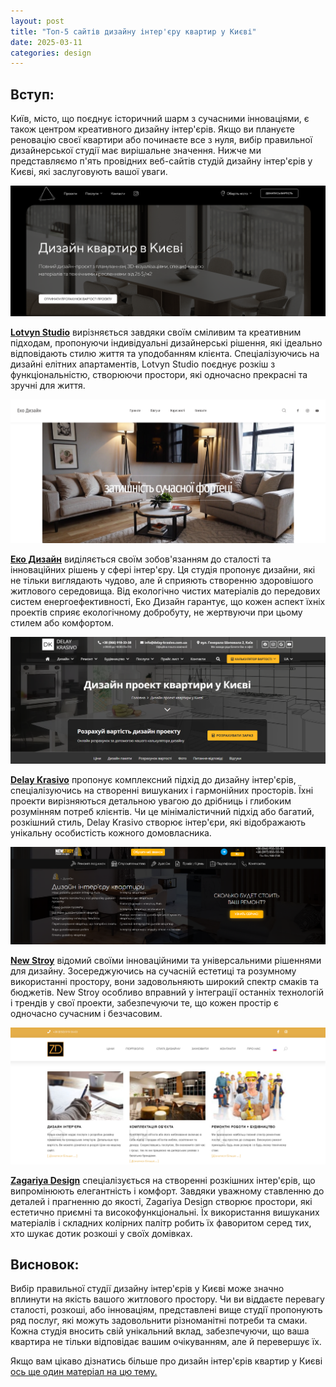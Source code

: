 ```yaml
---
layout: post
title: "Топ-5 сайтів дизайну інтер'єру квартир у Києві"
date: 2025-03-11
categories: design
---
```

Вступ:
-------
Київ, місто, що поєднує історичний шарм з сучасними інноваціями, є також центром креативного дизайну інтер'єрів. Якщо ви плануєте реновацію своєї квартири або починаєте все з нуля, вибір правильної дизайнерської студії має вирішальне значення. Нижче ми представляємо п'ять провідних веб-сайтів студій дизайну інтер'єрів у Києві, які заслуговують вашої уваги.

![Lotvyn Studio](/images/lotvyn.png)

[**Lotvyn Studio**](https://www.lotvynstudio.com/kyiv/apartment-design) вирізняється завдяки своїм сміливим та креативним підходам, пропонуючи індивідуальні дизайнерські рішення, які ідеально відповідають стилю життя та уподобанням клієнта. Спеціалізуючись на дизайні елітних апартаментів, Lotvyn Studio поєднує розкіш з функціональністю, створюючи простори, які одночасно прекрасні та зручні для життя.

![Еко Дизайн](/images/Eko1.png)

[**Еко Дизайн**](https://eko.kyiv.ua/) виділяється своїм зобов'язанням до сталості та інноваційних рішень у сфері інтер'єру. Ця студія пропонує дизайни, які не тільки виглядають чудово, але й сприяють створенню здоровішого житлового середовища. Від екологічно чистих матеріалів до передових систем енергоефективності, Еко Дизайн гарантує, що кожен аспект їхніх проектів сприяє екологічному добробуту, не жертвуючи при цьому стилем або комфортом.

![Delay Krasivo](/images/delaykrasivo.png)

[**Delay Krasivo**](https://delay-krasivo.com.ua/uk/dyzain-proekt/) пропонує комплексний підхід до дизайну інтер'єрів, спеціалізуючись на створенні вишуканих і гармонійних просторів. Їхні проекти вирізняються детальною увагою до дрібниць і глибоким розумінням потреб клієнтів. Чи це мінімалістичний підхід або багатий, розкішний стиль, Delay Krasivo створює інтер'єри, які відображають унікальну особистість кожного домовласника. 

![New Stroy](/images/newstroy.png)

[**New Stroy**](https://newstroy.com.ua/dizajn-kvartir-2.html) відомий своїми інноваційними та універсальними рішеннями для дизайну. Зосереджуючись на сучасній естетиці та розумному використанні простору, вони задовольняють широкий спектр смаків та бюджетів. New Stroy особливо вправний у інтеграції останніх технологій і трендів у свої проекти, забезпечуючи те, що кожен простір є одночасно сучасним і безчасовим.

![Zagariya Design](/images/zagariya.png)

[**Zagariya Design**](https://zagariya-design.com.ua/uk/) спеціалізується на створенні розкішних інтер'єрів, що випромінюють елегантність і комфорт. Завдяки уважному ставленню до деталей і прагненню до якості, Zagariya Design створює простори, які естетично приємні та високофункціональні. Їх використання вишуканих матеріалів і складних колірних палітр робить їх фаворитом серед тих, хто шукає дотик розкоші у своїх домівках.

Висновок:
-----------
Вибір правильної студії дизайну інтер'єрів у Києві може значно вплинути на якість вашого житлового простору. Чи ви віддаєте перевагу сталості, розкоші, або інноваціям, представлені вище студії пропонують ряд послуг, які можуть задовольнити різноманітні потреби та смаки. Кожна студія вносить свій унікальний вклад, забезпечуючи, що ваша квартира не тільки відповідає вашим очікуванням, але й перевершує їх.

Якщо вам цікаво дізнатись більше про дизайн інтер'єрів квартир у Києві [ось ще один матеріал на цю тему.](https://dyzain-interieru-kyiv.weebly.com/)
